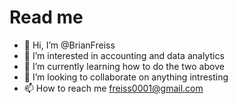 # Read me
- 👋 Hi, I’m @BrianFreiss
- 👀 I’m interested in accounting and data analytics
- 🌱 I’m currently learning how to do the two above
- 💞️ I’m looking to collaborate on anything intresting
- 📫 How to reach me freiss0001@gmail.com

<!---
BrianFreiss/BrianFreiss is a ✨ special ✨ repository because its `README.md` (this file) appears on your GitHub profile.
You can click the Preview link to take a look at your changes.
--->
